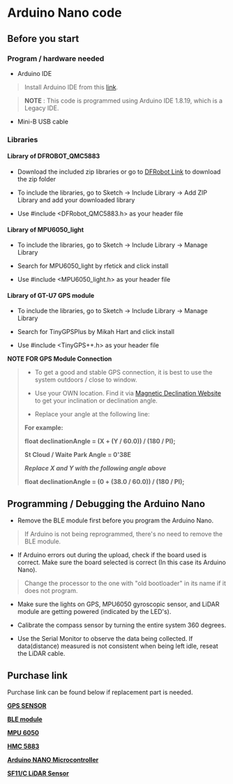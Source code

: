 # Arduino Nano code 

## Before you start 

### Program / hardware needed 

- Arduino IDE 
>Install Arduino IDE from this [link](https://downloads.arduino.cc/arduino-1.8.19-windows.exe).

> **NOTE** : This code is programmed using Arduino IDE 1.8.19, which is a Legacy IDE.

- Mini-B USB cable 

### Libraries

#### Library of DFROBOT_QMC5883
* Download the included zip libraries or go to [DFRobot Link](https://github.com/DFRobot/DFRobot_QMC5883) to download the zip folder

* To include the libraries, go to Sketch -> Include Library -> Add ZIP Library and add your downloaded library

* Use #include <DFRobot_QMC5883.h> as your header file


#### Library of MPU6050_light
* To include the libraries, go to Sketch -> Include Library -> Manage Library

* Search for MPU6050_light by rfetick and click install

* Use #include <MPU6050_light.h> as your header file


#### Library of GT-U7 GPS module
* To include the libraries, go to Sketch -> Include Library -> Manage Library

* Search for TinyGPSPlus by Mikah Hart and click install

* Use #include <TinyGPS++.h> as your header file


**NOTE FOR GPS Module Connection**

> * To get a good and stable GPS connection, it is best to use the system outdoors / close to window.
>
> * Use your OWN location. Find it via [Magnetic Declination Website](http://magnetic-declination.com/) to get your inclination or declination angle.
> 
> * Replace your angle at the following line:
>
>  **For example:**
>
>  **float declinationAngle = (X + (Y / 60.0)) / (180 / PI);**
>
>  **St Cloud / Waite Park Angle = 0'38E**
>
>  
>  ***Replace X and Y with the following angle above***
>
>  
>  **float declinationAngle = (0 + (38.0 / 60.0)) / (180 / PI);**

## Programming / Debugging the Arduino Nano

* Remove the BLE module first before you program the Arduino Nano.
> If Arduino is not being reprogrammed, there's no need to remove the BLE module.

* If Arduino errors out during the upload, check if the board used is correct. Make sure the board selected is correct (In this case its Arduino Nano).
> Change the processor to the one with "old bootloader" in its name if it does not program.  

* Make sure the lights on GPS, MPU6050 gyroscopic sensor, and LiDAR module are getting powered (indicated by the LED's).

* Calibrate the compass sensor by turning the entire system 360 degrees. 

* Use the Serial Monitor to observe the data being collected. If data(distance) measured is not consistent when being left idle, reseat the LiDAR cable.


## Purchase link 
Purchase link can be found below if replacement part is needed. 

[**GPS SENSOR**](https://www.amazon.com/Navigation-Satellite-Compatible-Microcontroller-Geekstory/dp/B07PRGBLX7?th=1)

[**BLE module**](https://www.amazon.com/DSD-TECH-Bluetooth-iBeacon-Arduino/dp/B06WGZB2N4)

[**MPU 6050**](https://www.amazon.com/HiLetgo-MPU-6050-Accelerometer-Gyroscope-Converter/dp/B01DK83ZYQ/ref=asc_df_B01DK83ZYQ/?tag=hyprod-20&linkCode=df0&hvadid=642109977814&hvpos=&hvnetw=g&hvrand=8430803264096386904&hvpone=&hvptwo=&hvqmt=&hvdev=c&hvdvcmdl=&hvlocint=&hvlocphy=1020086&hvtargid=pla-1260970162741&gclid=EAIaIQobChMI7fH7s9OPggMV_1J_AB3O2gLQEAQYASABEgKCrPD_BwE&th=1)

[**HMC 5883**](https://amazon.com/HiLetgo-GY-271-QMC5883L-Compass-Magnetometer/dp/B008V9S64E/ref=asc_df_B008V9S64E/?tag=hyprod-20&linkCode=df0&hvadid=241933244562&hvpos=&hvnetw=g&hvrand=4729607995161709394&hvpone=&hvptwo=&hvqmt=&hvdev=c&hvdvcmdl=&hvlocint=&hvlocphy=1020086&hvtargid=pla-650173234261&psc=1)

[**Arduino NANO Microcontroller**](https://store.arduino.cc/products/arduino-nano)

[**SF11/C LiDAR Sensor**](https://www.mouser.com/ProductDetail/LightWare-LiDAR/SF11-C?qs=iLbezkQI%252BsjRfbQfbtoV7g%3D%3D&mgh=1&gad_source=1&gclid=EAIaIQobChMIi9Sq6PL3gwMVoVdHAR0QQQRgEAQYAiABEgKM2_D_BwE)

